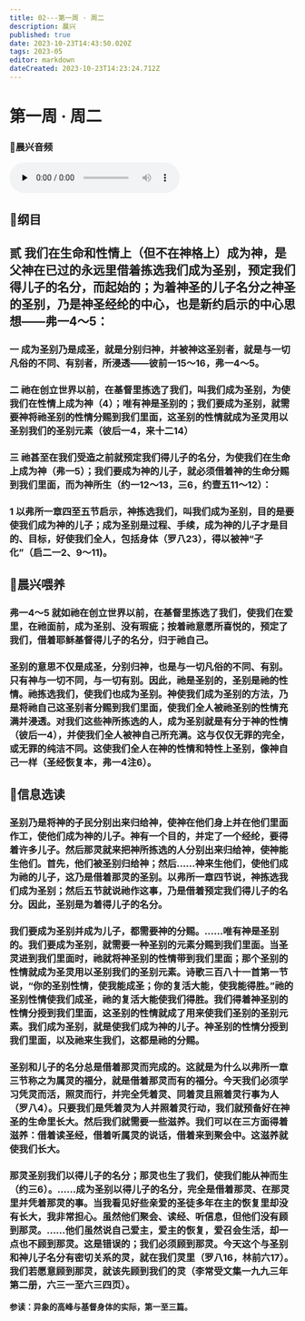 ```yaml
---
title: 02---第一周 · 周二
description: 晨兴
published: true
date: 2023-10-23T14:43:50.020Z
tags: 2023-05
editor: markdown
dateCreated: 2023-10-23T14:23:24.712Z
---
```


# 第一周 · 周二
###  🎵晨兴音频
<audio id="audio" controls="" preload="none" >
      <source id="mp3" src="/2023-05/week1/week1day1.mp3">
</audio>

## 📖纲目
## 贰 我们在生命和性情上（但不在神格上）成为神，是父神在已过的永远里借着拣选我们成为圣别，预定我们得儿子的名分，而起始的；为着神圣的儿子名分之神圣的圣别，乃是神圣经纶的中心，也是新约启示的中心思想——弗一4～5：

### 一  成为圣别乃是成圣，就是分别归神，并被神这圣别者，就是与一切凡俗的不同、有别者，所浸透——彼前一15～16，弗一4～5。

### 二  祂在创立世界以前，在基督里拣选了我们，叫我们成为圣别，为使我们在性情上成为神（4）；唯有神是圣别的；我们要成为圣别，就需要神将祂圣别的性情分赐到我们里面，这圣别的性情就成为圣灵用以圣别我们的圣别元素（彼后一4，来十二14）

### 三  祂甚至在我们受造之前就预定我们得儿子的名分，为使我们在生命上成为神（弗一5）；我们要成为神的儿子，就必须借着神的生命分赐到我们里面，而为神所生（约一12～13，三6，约壹五11～12）：

### 1  以弗所一章四至五节启示，神拣选我们，叫我们成为圣别，目的是要使我们成为神的儿子；成为圣别是过程、手续，成为神的儿子才是目的、目标，好使我们全人，包括身体（罗八23），得以被神“子化”（启二一2、9～11)。

## 📖晨兴喂养

### **弗一4～5    就如祂在创立世界以前，在基督里拣选了我们，使我们在爱里，在祂面前，成为圣别、没有瑕疵；按着祂意愿所喜悦的，预定了我们，借着耶稣基督得儿子的名分，归于祂自己。**

### 圣别的意思不仅是成圣，分别归神，也是与一切凡俗的不同、有别。只有神与一切不同，与一切有别。因此，祂是圣别的，圣别是祂的性情。祂拣选我们，使我们也成为圣别。神使我们成为圣别的方法，乃是将祂自己这圣别者分赐到我们里面，使我们全人被祂圣别的性情充满并浸透。对我们这些神所拣选的人，成为圣别就是有分于神的性情（彼后一4），并使我们全人被神自己所充满。这与仅仅无罪的完全，或无罪的纯洁不同。这使我们全人在神的性情和特性上圣别，像神自己一样（圣经恢复本，弗一4注6）。

## 📖信息选读

### 圣别乃是将神的子民分别出来归给神，使神在他们身上并在他们里面作工，使他们成为神的儿子。神有一个目的，并定了一个经纶，要得着许多儿子。然后那灵就来把神所拣选的人分别出来归给神，使神能生他们。首先，他们被圣别归给神；然后……神来生他们，使他们成为祂的儿子，这乃是借着那灵的圣别。以弗所一章四节说，神拣选我们成为圣别；然后五节就说祂作这事，乃是借着预定我们得儿子的名分。因此，圣别是为着得儿子的名分。

### 我们要成为圣别并成为儿子，都需要神的分赐。……唯有神是圣别的。我们要成为圣别，就需要一种圣别的元素分赐到我们里面。当圣灵进到我们里面时，祂就将神圣别的性情带到我们里面；那个圣别的性情就成为圣灵用以圣别我们的圣别元素。诗歌三百八十一首第一节说，“你的圣别性情，使我能成圣；你的复活大能，使我能得胜。”祂的圣别性情使我们成圣，祂的复活大能使我们得胜。我们得着神圣别的性情分授到我们里面，这圣别的性情就成了用来使我们圣别的圣别元素。我们成为圣别，就是使我们成为神的儿子。神圣别的性情分授到我们里面，以及祂来生我们，这都是祂的分赐。

### 圣别和儿子的名分总是借着那灵而完成的。这就是为什么以弗所一章三节称之为属灵的福分，就是借着那灵而有的福分。今天我们必须学习凭灵而活，照灵而行，并完全凭着灵、同着灵且照着灵行事为人（罗八4）。只要我们是凭着灵为人并照着灵行动，我们就预备好在神圣的生命里长大。然后我们就需要一些滋养。我们可以在三方面得着滋养：借着读圣经，借着听属灵的说话，借着来到聚会中。这滋养就使我们长大。

### 那灵圣别我们以得儿子的名分；那灵也生了我们，使我们能从神而生（约三6）。……成为圣别以得儿子的名分，完全是借着那灵、在那灵里并凭着那灵的事。当我看见好些亲爱的圣徒多年在主的恢复里却没有长大，我非常担心。虽然他们聚会、读经、听信息，但他们没有顾到那灵。……他们虽然说自己爱主，爱主的恢复，爱召会生活，却一点也不顾到那灵。这是错误的；我们必须顾到那灵。今天这个与圣别和神儿子名分有密切关系的灵，就在我们灵里（罗八16，林前六17）。我们若愿意顾到那灵，就该先顾到我们的灵（李常受文集一九九三年第二册，六三一至六三四页）。

**参读：异象的高峰与基督身体的实际，第一至三篇。**
<!-- Google tag (gtag.js) -->
<script async src="https://www.googletagmanager.com/gtag/js?id=G-1P8709Z16T"></script>
<script>
  window.dataLayer = window.dataLayer || [];
  function gtag(){dataLayer.push(arguments);}
  gtag('js', new Date());

  gtag('config', 'G-1P8709Z16T');
</script>